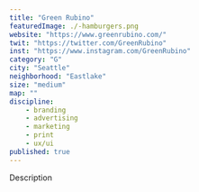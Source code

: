 ```yaml
---
title: "Green Rubino"
featuredImage: ./-hamburgers.png
website: "https://www.greenrubino.com/"
twit: "https://twitter.com/GreenRubino"
inst: "https://www.instagram.com/GreenRubino"
category: "G"
city: "Seattle"
neighborhood: "Eastlake"
size: "medium"
map: ""
discipline:
    - branding
    - advertising
    - marketing
    - print
    - ux/ui
published: true
---
```


Description
